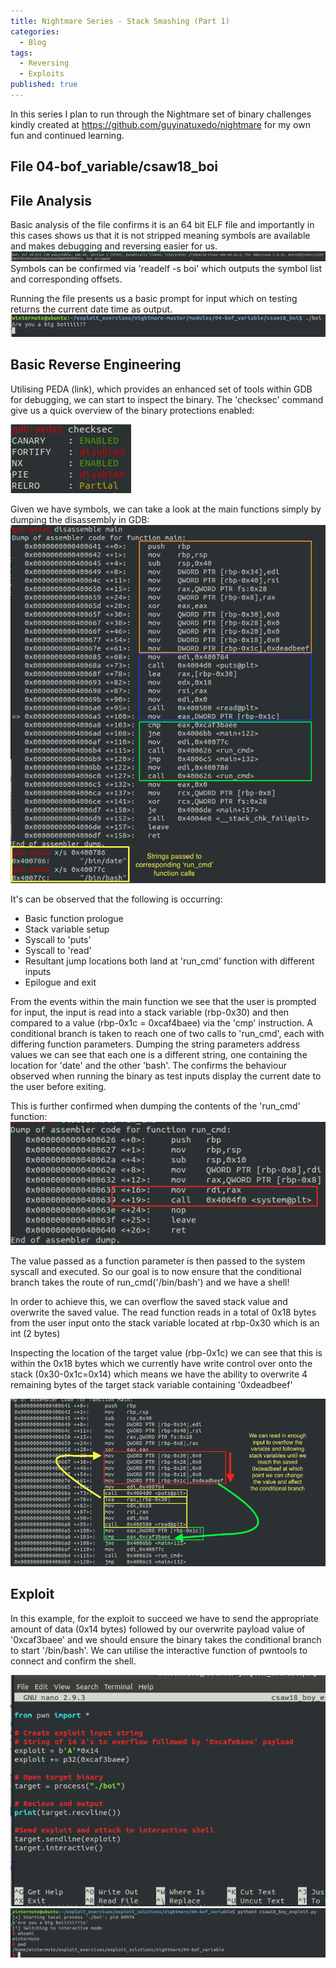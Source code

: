 ```yaml
---
title: Nightmare Series - Stack Smashing (Part 1)
categories:
  - Blog
tags:
  - Reversing
  - Exploits
published: true
---
```

In this series I plan to run through the Nightmare set of binary challenges kindly created at https://github.com/guyinatuxedo/nightmare for my own fun and continued learning.

## **File** 04-bof_variable/csaw18_boi

## **File Analysis**
Basic analysis of the file confirms it is an 64 bit ELF file and importantly in this cases shows us that it is not stripped meaning symbols are available and makes debugging and reversing easier for us.
![](/assets/images/stacksmashing01_nightmare_04_csaw_boi/file_check.png)
Symbols can be confirmed via 'readelf -s boi' which outputs the symbol list and corresponding offsets.

Running the file presents us a basic prompt for input which on testing returns the current date time as output.
![](/assets/images/stacksmashing01_nightmare_04_csaw_boi/prompt.png)

## **Basic Reverse Engineering**
Utilising PEDA (link), which provides an enhanced set of tools within GDB for debugging, we can start to inspect the binary. The 'checksec' command give us a quick overview of the binary protections enabled:

![](/assets/images/stacksmashing01_nightmare_04_csaw_boi/checksec.png)

Given we have symbols, we can take a look at the main functions simply by dumping the disassembly in GDB:
![](/assets/images/stacksmashing01_nightmare_04_csaw_boi/main_dump.png)

It's can be observed that the following is occurring:
 - Basic function prologue
 - Stack variable setup
 - Syscall to 'puts'
 - Syscall to 'read'
 - Resultant jump locations both land at 'run_cmd' function with different inputs
 - Epilogue and exit

From the events within the main function we see that the user is prompted for input, the input is read into a stack variable (rbp-0x30) and then compared to a value (rbp-0x1c = 0xcaf4baee) via the 'cmp' instruction. A conditional branch is taken to reach one of two calls to 'run_cmd', each with differing function parameters. Dumping the string parameters address values we can see that each one is a different string, one containing the location for 'date' and the other 'bash'. The confirms the behaviour observed when running the binary as test inputs display the current date to the user before exiting.

This is further confirmed when dumping the contents of the 'run_cmd' function:
![](/assets/images/stacksmashing01_nightmare_04_csaw_boi/run_cmd_dump.png)

The value passed as a function parameter is then passed to the system syscall and executed. So our goal is to now ensure that the conditional branch takes the route of run_cmd('/bin/bash') and we have a shell!

In order to achieve this, we can overflow the saved stack value and overwrite the saved value. The read function reads in a total of 0x18 bytes from the user input onto the stack variable located at rbp-0x30 which is an int (2 bytes)

Inspecting the location of the target value (rbp-0x1c) we can see that this is within the 0x18 bytes which we currently have write control over onto the stack (0x30-0x1c=0x14) which means we have the ability to overwrite 4 remaining bytes of the target stack variable containing '0xdeadbeef'

![](/assets/images/stacksmashing01_nightmare_04_csaw_boi/exploit_basic.png)

## **Exploit**

In this example, for the exploit to succeed we have to send the appropriate amount of data (0x14 bytes) followed by our overwrite payload value of '0xcaf3baee' and we should ensure the binary takes the conditional branch to start '/bin/bash'. We can utilise the interactive function of pwntools to connect and confirm the shell.

![](/assets/images/stacksmashing01_nightmare_04_csaw_boi/exploit.png)
![](/assets/images/stacksmashing01_nightmare_04_csaw_boi/exploit_run.png)
